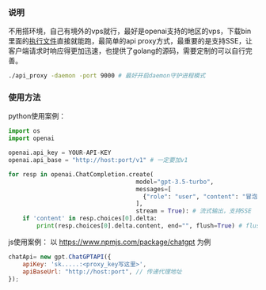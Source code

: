 ### 说明
不用搭环境，自己有境外的vps就行，最好是openai支持的地区的vps，下载bin里面的[执行文件](./bin/api_proxy)直接就能跑，最简单的api proxy方式，最重要的是支持SSE，让客户端请求时响应得更加迅速，也提供了golang的源码，需要定制的可以自行完善。
```sh
./api_proxy -daemon -port 9000 # 最好开启daemon守护进程模式
```

### 使用方法
python使用案例：
```python
import os
import openai

openai.api_key = YOUR-API-KEY
openai.api_base = "http://host:port/v1" # 一定要加v1

for resp in openai.ChatCompletion.create(
                                    model="gpt-3.5-turbo",
                                    messages=[
                                      {"role": "user", "content": "冒泡排序"}
                                    ],
                                    stream = True): # 流式输出，支持SSE
    if 'content' in resp.choices[0].delta:
        print(resp.choices[0].delta.content, end="", flush=True) # flush及时打印
```
js使用案例：
以 https://www.npmjs.com/package/chatgpt 为例
```js
chatApi= new gpt.ChatGPTAPI({
    apiKey: 'sk.....:<proxy_key写这里>',
    apiBaseUrl: "http://host:port", // 传递代理地址
});
```